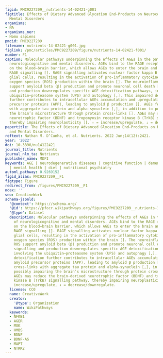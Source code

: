 ```yaml
---
figid: PMC9227209__nutrients-14-02421-g001
figtitle: Effects of Dietary Advanced Glycation End-Products on Neurocognitive and
  Mental Disorders
organisms:
- NA
organisms_ner:
- Homo sapiens
pmcid: PMC9227209
filename: nutrients-14-02421-g001.jpg
figlink: /pmc/articles/PMC9227209/figure/nutrients-14-02421-f001/
number: F1
caption: Molecular pathways underpinning the effects of AGEs in the pathogenesis of
  neurologicognitive and mental disorders. AGEs bind to the RAGE receptor located
  on the blood–brain barrier, which allows AGEs to enter the brain and to also activate
  RAGE signalling []. RAGE signalling activates nuclear factor kappa B (NF-κB) within
  glial cells, resulting in the activation of pro-inflammatory cytokines and reactive
  oxygen species (ROS) production within the brain []. The neuroinflammation and ROS
  support amyloid beta (β) production and promote neuronal cell death []. RAGE signalling
  and production downregulates specific AGE detoxification pathways, involving the
  ubiquitin–proteasome system (UPS) and autophagy [,]. This impaired detoxification
  further contributes to intracellular AGEs accumulation and upregulating amyloid
  precursor proteins (APP), leading to amyloid β production []. AGEs form cross-links
  with aggregate tau protein and alpha-synuclein [,], in addition to possibly impairing
  the brain’s microstructure through protein cross-links []. AGEs may reduce the brain-derived
  neurotrophic factor (BDNF) and tropomyosin receptor kinase B (TrkB) signalling pathway,
  thereby impairing neuroplasticity []. ↑ = increase/upregulate, ↓ = decrease/downregulate.
papertitle: The Effects of Dietary Advanced Glycation End-Products on Neurocognitive
  and Mental Disorders.
reftext: Nathan M. D’Cunha, et al. Nutrients. 2022 Jun;14(12):2421.
year: '2022'
doi: 10.3390/nu14122421
journal_title: Nutrients
journal_nlm_ta: Nutrients
publisher_name: MDPI
keywords: AGE | neurodegenerative diseases | cognitive function | dementia | depression
  | mental health | diet | nutritional psychiatry
automl_pathway: 0.9269152
figid_alias: PMC9227209__F1
figtype: Figure
redirect_from: /figures/PMC9227209__F1
ndex: ''
seo: CreativeWork
schema-jsonld:
  '@context': https://schema.org/
  '@id': https://pfocr.wikipathways.org/figures/PMC9227209__nutrients-14-02421-g001.html
  '@type': Dataset
  description: Molecular pathways underpinning the effects of AGEs in the pathogenesis
    of neurologicognitive and mental disorders. AGEs bind to the RAGE receptor located
    on the blood–brain barrier, which allows AGEs to enter the brain and to also activate
    RAGE signalling []. RAGE signalling activates nuclear factor kappa B (NF-κB) within
    glial cells, resulting in the activation of pro-inflammatory cytokines and reactive
    oxygen species (ROS) production within the brain []. The neuroinflammation and
    ROS support amyloid beta (β) production and promote neuronal cell death []. RAGE
    signalling and production downregulates specific AGE detoxification pathways,
    involving the ubiquitin–proteasome system (UPS) and autophagy [,]. This impaired
    detoxification further contributes to intracellular AGEs accumulation and upregulating
    amyloid precursor proteins (APP), leading to amyloid β production []. AGEs form
    cross-links with aggregate tau protein and alpha-synuclein [,], in addition to
    possibly impairing the brain’s microstructure through protein cross-links [].
    AGEs may reduce the brain-derived neurotrophic factor (BDNF) and tropomyosin receptor
    kinase B (TrkB) signalling pathway, thereby impairing neuroplasticity []. ↑ =
    increase/upregulate, ↓ = decrease/downregulate.
  license: CC0
  name: CreativeWork
  creator:
    '@type': Organization
    name: WikiPathways
  keywords:
  - NFKB1
  - AGER
  - MOK
  - HMBS
  - BDNF
  - BDNF-AS
  - MAPT
  - NTRK2
---
```

